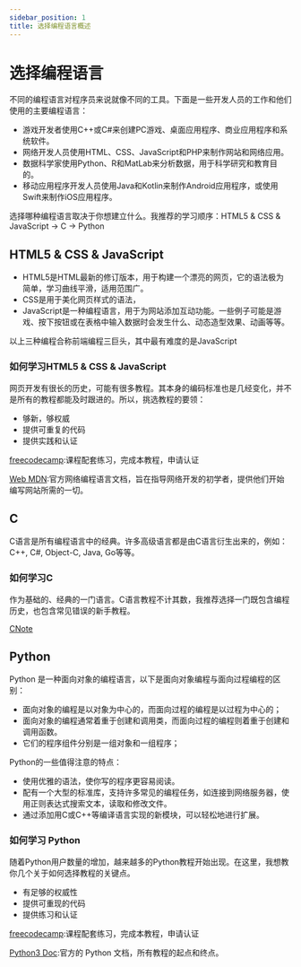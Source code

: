 ```yaml
---
sidebar_position: 1
title: 选择编程语言概述
---
```


# 选择编程语言

不同的编程语言对程序员来说就像不同的工具。下面是一些开发人员的工作和他们使用的主要编程语言：

- 游戏开发者使用C++或C#来创建PC游戏、桌面应用程序、商业应用程序和系统软件。
- 网络开发人员使用HTML、CSS、JavaScript和PHP来制作网站和网络应用。
- 数据科学家使用Python、R和MatLab来分析数据，用于科学研究和教育目的。
- 移动应用程序开发人员使用Java和Kotlin来制作Android应用程序，或使用Swift来制作iOS应用程序。

选择哪种编程语言取决于你想建立什么。我推荐的学习顺序：HTML5 & CSS & JavaScript ->  C  -> Python

## HTML5 & CSS & JavaScript

- HTML5是HTML最新的修订版本，用于构建一个漂亮的网页，它的语法极为简单，学习曲线平滑，适用范围广。
- CSS是用于美化网页样式的语法，
- JavaScript是一种编程语言，用于为网站添加互动功能。一些例子可能是游戏、按下按钮或在表格中输入数据时会发生什么、动态造型效果、动画等等。

以上三种编程合称前端编程三巨头，其中最有难度的是JavaScript

### 如何学习HTML5 & CSS & JavaScript

网页开发有很长的历史，可能有很多教程。其本身的编码标准也是几经变化，并不是所有的教程都能及时跟进的。所以，挑选教程的要领：

- 够新，够权威
- 提供可重复的代码
- 提供实践和认证

[freecodecamp](https://www.freecodecamp.org/):课程配套练习，完成本教程，申请认证

[Web MDN](https://developer.mozilla.org/en-US/):官方网络编程语言文档，旨在指导网络开发的初学者，提供他们开始编写网站所需的一切。

## C

C语言是所有编程语言中的经典。许多高级语言都是由C语言衍生出来的，例如： C++, C#, Object-C, Java, Go等等。

### 如何学习C

作为基础的、经典的一门语言。C语言教程不计其数，我推荐选择一门既包含编程历史，也包含常见错误的新手教程。

[CNote](https://github.com/coderit666/CNote)

## Python

Python 是一种面向对象的编程语言，以下是面向对象编程与面向过程编程的区别：

- 面向对象的编程是以对象为中心的，而面向过程的编程是以过程为中心的；
- 面向对象的编程通常着重于创建和调用类，而面向过程的编程则着重于创建和调用函数。
- 它们的程序组件分别是一组对象和一组程序；

Python的一些值得注意的特点：

- 使用优雅的语法，使你写的程序更容易阅读。
- 配有一个大型的标准库，支持许多常见的编程任务，如连接到网络服务器，使用正则表达式搜索文本，读取和修改文件。
- 通过添加用C或C++等编译语言实现的新模块，可以轻松地进行扩展。

### 如何学习 Python

随着Python用户数量的增加，越来越多的Python教程开始出现。在这里，我想教你几个关于如何选择教程的关键点。

- 有足够的权威性
- 提供可重现的代码
- 提供练习和认证

[freecodecamp](https://www.freecodecamp.org/):课程配套练习，完成本教程，申请认证

[Python3 Doc](https://docs.python.org/zh-cn/3/):官方的 Python 文档，所有教程的起点和终点。

